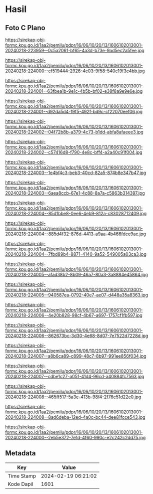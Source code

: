 # Hasil

## Foto C Plano

https://sirekap-obj-formc.kpu.go.id/1aa2/pemilu/pdpr/16/06/10/20/13/1606102013001-20240218-223959--0c5a2061-bf65-4a3d-b73e-9ad5ec2a5fee.jpg

https://sirekap-obj-formc.kpu.go.id/1aa2/pemilu/pdpr/16/06/10/20/13/1606102013001-20240218-224000--cf519444-2926-4c03-9f58-540c19f3c4bb.jpg

https://sirekap-obj-formc.kpu.go.id/1aa2/pemilu/pdpr/16/06/10/20/13/1606102013001-20240218-224001--63fbea1b-9e1c-4b5b-bf02-e38f8a9e9e6e.jpg

https://sirekap-obj-formc.kpu.go.id/1aa2/pemilu/pdpr/16/06/10/20/13/1606102013001-20240218-224001--d92da5d4-f9f5-492f-bd9c-cf22070eef06.jpg

https://sirekap-obj-formc.kpu.go.id/1aa2/pemilu/pdpr/16/06/10/20/13/1606102013001-20240218-224002--04f72b8b-a379-4c73-b1dd-abfa8afaeee3.jpg

https://sirekap-obj-formc.kpu.go.id/1aa2/pemilu/pdpr/16/06/10/20/13/1606102013001-20240218-224002--c57416d8-f790-4e8c-bff4-a2a40c91f004.jpg

https://sirekap-obj-formc.kpu.go.id/1aa2/pemilu/pdpr/16/06/10/20/13/1606102013001-20240218-224003--1e4bf4c3-beb3-40cd-82a5-874b8e347b47.jpg

https://sirekap-obj-formc.kpu.go.id/1aa2/pemilu/pdpr/16/06/10/20/13/1606102013001-20240218-224003--6aea8ccb-67e1-4c88-8a7a-c5863b314397.jpg

https://sirekap-obj-formc.kpu.go.id/1aa2/pemilu/pdpr/16/06/10/20/13/1606102013001-20240218-224004--85d1bbe8-0ee6-4eb9-812a-c83028712409.jpg

https://sirekap-obj-formc.kpu.go.id/1aa2/pemilu/pdpr/16/06/10/20/13/1606102013001-20240218-224004--885d4f32-876d-4413-a9aa-4b466fdce9ac.jpg

https://sirekap-obj-formc.kpu.go.id/1aa2/pemilu/pdpr/16/06/10/20/13/1606102013001-20240218-224004--7fbd89b4-8871-4140-9a52-549005a03ca3.jpg

https://sirekap-obj-formc.kpu.go.id/1aa2/pemilu/pdpr/16/06/10/20/13/1606102013001-20240218-224005--afad38b2-8b09-46a7-80a3-3a8884e45864.jpg

https://sirekap-obj-formc.kpu.go.id/1aa2/pemilu/pdpr/16/06/10/20/13/1606102013001-20240218-224005--940587ea-0792-40e7-ae07-d448a35a8363.jpg

https://sirekap-obj-formc.kpu.go.id/1aa2/pemilu/pdpr/16/06/10/20/13/1606102013001-20240218-224006--4e20b828-98cf-4b67-a697-1757cf1fb597.jpg

https://sirekap-obj-formc.kpu.go.id/1aa2/pemilu/pdpr/16/06/10/20/13/1606102013001-20240218-224006--862673bc-3d30-4e68-8d07-7e7522d7228d.jpg

https://sirekap-obj-formc.kpu.go.id/1aa2/pemilu/pdpr/16/06/10/20/13/1606102013001-20240218-224007--a8b6ca89-c899-48c7-8b97-991ee856f034.jpg

https://sirekap-obj-formc.kpu.go.id/1aa2/pemilu/pdpr/16/06/10/20/13/1606102013001-20240218-224007--cdbe1c27-a051-41d4-96cd-a40884fc7563.jpg

https://sirekap-obj-formc.kpu.go.id/1aa2/pemilu/pdpr/16/06/10/20/13/1606102013001-20240218-224008--465ff517-5a3e-413b-98f4-2f76c51d22e0.jpg

https://sirekap-obj-formc.kpu.go.id/1aa2/pemilu/pdpr/16/06/10/20/13/1606102013001-20240218-224008--8ad6deba-12ed-4a0c-bc44-dee81fcce543.jpg

https://sirekap-obj-formc.kpu.go.id/1aa2/pemilu/pdpr/16/06/10/20/13/1606102013001-20240218-224000--2eb5e372-7e1d-4f60-990c-e2c242c2dd75.jpg


## Metadata

| Key        | Value               |
| ---------- | ------------------- |
| Time Stamp | 2024-02-19 06:21:02 |
| Kode Dapil | 1601                |



